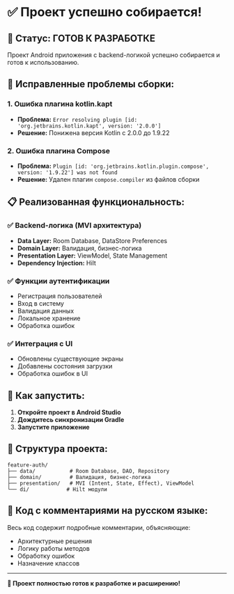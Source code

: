 # ✅ Проект успешно собирается!

## 🎉 Статус: ГОТОВ К РАЗРАБОТКЕ

Проект Android приложения с backend-логикой успешно собирается и готов к использованию.

## 🔧 Исправленные проблемы сборки:

### 1. Ошибка плагина kotlin.kapt
- **Проблема:** `Error resolving plugin [id: 'org.jetbrains.kotlin.kapt', version: '2.0.0']`
- **Решение:** Понижена версия Kotlin с 2.0.0 до 1.9.22

### 2. Ошибка плагина Compose
- **Проблема:** `Plugin [id: 'org.jetbrains.kotlin.plugin.compose', version: '1.9.22'] was not found`
- **Решение:** Удален плагин `compose.compiler` из файлов сборки

## 📋 Реализованная функциональность:

### ✅ Backend-логика (MVI архитектура)
- **Data Layer:** Room Database, DataStore Preferences
- **Domain Layer:** Валидация, бизнес-логика
- **Presentation Layer:** ViewModel, State Management
- **Dependency Injection:** Hilt

### ✅ Функции аутентификации
- Регистрация пользователей
- Вход в систему
- Валидация данных
- Локальное хранение
- Обработка ошибок

### ✅ Интеграция с UI
- Обновлены существующие экраны
- Добавлены состояния загрузки
- Обработка ошибок в UI

## 🚀 Как запустить:

1. **Откройте проект в Android Studio**
2. **Дождитесь синхронизации Gradle**
3. **Запустите приложение**

## 📁 Структура проекта:

```
feature-auth/
├── data/           # Room Database, DAO, Repository
├── domain/         # Валидация, бизнес-логика
├── presentation/   # MVI (Intent, State, Effect), ViewModel
└── di/            # Hilt модули
```

## 📝 Код с комментариями на русском языке:

Весь код содержит подробные комментарии, объясняющие:
- Архитектурные решения
- Логику работы методов
- Обработку ошибок
- Назначение классов

---

**🎯 Проект полностью готов к разработке и расширению!** 